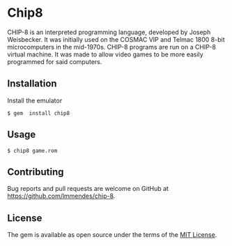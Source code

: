 # Chip8

CHIP-8 is an interpreted programming language, developed by Joseph Weisbecker. It was initially used on the COSMAC VIP and Telmac 1800 8-bit microcomputers in the mid-1970s. CHIP-8 programs are run on a CHIP-8 virtual machine. It was made to allow video games to be more easily programmed for said computers.


## Installation

Install the emulator

    $ gem  install chip8

## Usage

    $ chip8 game.rom

## Contributing

Bug reports and pull requests are welcome on GitHub at https://github.com/lmmendes/chip-8.

## License

The gem is available as open source under the terms of the [MIT License](http://opensource.org/licenses/MIT).
